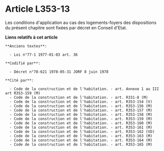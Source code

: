 # Article L353-13

Les conditions d'application au cas des logements-foyers des dispositions du présent chapitre sont fixées par décret en
Conseil d'Etat.

**Liens relatifs à cet article**

	**Anciens textes**:

	  - Loi n°77-1 1977-01-03 art. 36

	**Codifié par**:

	  - Décret n°78-621 1978-05-31 JORF 8 juin 1978

	**Cité par**:

	  - Code de la construction et de l'habitation. - art. Annexe 1 au III art R353-159 (M)
	  - Code de la construction et de l'habitation. - art. R331-8 (M)
	  - Code de la construction et de l'habitation. - art. R353-154 (V)
	  - Code de la construction et de l'habitation. - art. R353-156 (M)
	  - Code de la construction et de l'habitation. - art. R353-157 (M)
	  - Code de la construction et de l'habitation. - art. R353-158 (M)
	  - Code de la construction et de l'habitation. - art. R353-159 (M)
	  - Code de la construction et de l'habitation. - art. R353-160 (M)
	  - Code de la construction et de l'habitation. - art. R353-161 (M)
	  - Code de la construction et de l'habitation. - art. R353-162 (VD)
	  - Code de la construction et de l'habitation. - art. R353-163 (M)
	  - Code de la construction et de l'habitation. - art. R353-164 (M)
	  - Code de la construction et de l'habitation. - art. R353-165 (M)
